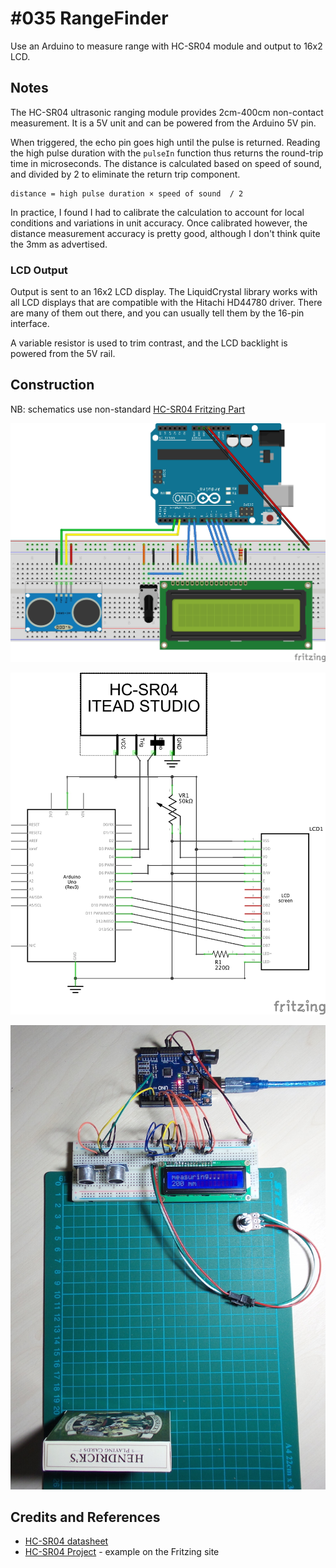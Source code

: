 # #035 RangeFinder

Use an Arduino to measure range with HC-SR04 module and output to 16x2 LCD.


## Notes

The HC-SR04 ultrasonic ranging module provides 2cm-400cm non-contact measurement.
It is a 5V unit and can be powered from the Arduino 5V pin.

When triggered, the echo pin goes high until the pulse is returned.
Reading the high pulse duration with the `pulseIn` function thus returns the round-trip time in microseconds.
The distance is calculated based on speed of sound, and divided by 2 to eliminate the return trip component.

    distance = high pulse duration × speed of sound  / 2

In practice, I found I had to calibrate the calculation to account for local conditions and variations in unit accuracy.
Once calibrated however, the distance measurement accuracy is pretty good, although I don't think quite the 3mm as advertised.

### LCD Output

Output is sent to an 16x2 LCD display.
The LiquidCrystal library works with all LCD displays that are compatible with the Hitachi HD44780 driver.
There are many of them out there, and you can usually tell them by the 16-pin interface.

A variable resistor is used to trim contrast, and the LCD backlight is powered from the 5V rail.

## Construction

NB: schematics use non-standard [HC-SR04 Fritzing Part](https://github.com/tardate/LittleArduinoProjects/tree/master/FritzingParts)

![The Breadboard](./assets/RangeFinder_bb.jpg?raw=true)

![The Schematic](./assets/RangeFinder_schematic.jpg?raw=true)

![The Build](./assets/RangeFinder_build.jpg?raw=true)

## Credits and References

* [HC-SR04 datasheet](http://www.micropik.com/PDF/HCSR04.pdf)
* [HC-SR04 Project](http://fritzing.org/projects/hc-sr04-project) - example on the Fritzing site
